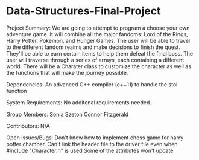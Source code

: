# Data-Structures-Final-Project

Project Summary:
We are going to attempt to program a choose your own adventure game. It will combine all the major fandoms: Lord of the Rings, Harry Potter, Pokemon, and Hunger Games. The user will be able to travel to the different fandom realms and make decisions to finish the quest. They'll be able to earn certain items to help them defeat the final boss. The user will traverse through a series of arrays, each containing a different world.  There will be a Charater class to customize the character as well as the functions that will make the journey possible. 

Dependencies:
An advanced C++ compiler (c++11) to handle the stoi function

System Requirements: 
No additonal requirements needed.

Group Members:
Sonia Szeton
Connor Fitzgerald

Contributors:
N/A

Open issues/Bugs:
Don't know how to implement chess game for harry potter chamber. 
Can't link the header file to the driver file even when #include "Character.h" is used
Some of the attributes won't update 


